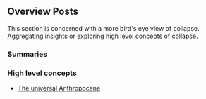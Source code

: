 ## Overview Posts

This section is concerned with a more bird's eye view of collapse. Aggregating insights or exploring high level concepts of collapse. 

### Summaries


### High level concepts
* [The universal Anthropocene](https://florianjehn.github.io/Societal-Collapse-Living-Literature-Review/2022-04-26-anthropocene/)
